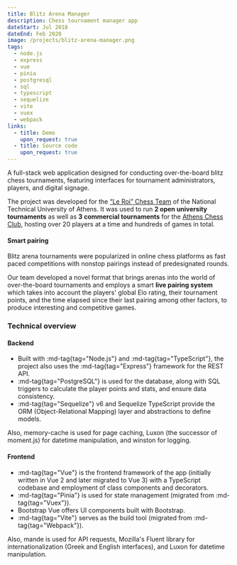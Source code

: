 ```yaml
---
title: Blitz Arena Manager
description: Chess tournament manager app
dateStart: Jul 2018
dateEnd: Feb 2020
image: /projects/blitz-arena-manager.png
tags:
  - node.js
  - express
  - vue
  - pinia
  - postgresql
  - sql
  - typescript
  - sequelize
  - vite
  - vuex
  - webpack
links:
  - title: Demo
    upon_request: true
  - title: Source code
    upon_request: true
---
```


A full-stack web application designed for conducting over-the-board blitz chess
tournaments, featuring interfaces for tournament administrators, players, and
digital signage.

<!--more-->

The project was developed for the [&ldquo;Le Roi&rdquo; Chess Team](https://skakintua.gr)
of the National Technical University of Athens. It was used to run **2 open
university tournaments** as well as **3 commercial tournaments** for the
[Athens Chess Club](https://athens-chess-club.business.site/), hosting over 20
players at a time and hundreds of games in total.

#### Smart pairing

Blitz arena tournaments were popularized in online chess platforms as fast paced
competitions with nonstop pairings instead of predesignated rounds.

Our team developed a novel format that brings arenas into the world of
over-the-board tournaments and employs a smart **live pairing system** which
takes into account the players' global Elo rating, their tournament points, and
the time elapsed since their last pairing among other factors, to produce
interesting and competitive games.

### Technical overview

#### Backend

* Built with :md-tag{tag="Node.js"} and :md-tag{tag="TypeScript"}, the project also uses the :md-tag{tag="Express"} 
framework for the REST API.
* :md-tag{tag="PostgreSQL"} is used for the database, along with SQL triggers to
calculate the player points and stats, and ensure data consistency.
* :md-tag{tag="Sequelize"} v6 and Sequelize TypeScript provide the ORM
(Object-Relational Mapping) layer and abstractions to define models.

Also, memory-cache is used for page caching, Luxon (the successor of moment.js)
for datetime manipulation, and winston for logging.

#### Frontend

* :md-tag{tag="Vue"} is the frontend framework of the app (initially written in Vue 2 and
later migrated to Vue 3) with a TypeScript codebase and employment of class
components and decorators.
* :md-tag{tag="Pinia"} is used for state management (migrated from :md-tag{tag="Vuex"}).
* Bootstrap Vue offers UI components built with Bootstrap.
* :md-tag{tag="Vite"} serves as the build tool (migrated from :md-tag{tag="Webpack"}).

Also, mande is used for API requests, Mozilla's Fluent library for
internationalization (Greek and English interfaces), and Luxon for datetime
manipulation.
